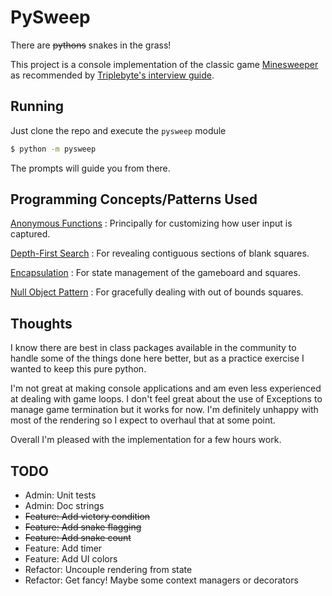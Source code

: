 # PySweep

There are ~~pythons~~ snakes in the grass!

This project is a console implementation of the classic game
[Minesweeper](https://en.wikipedia.org/wiki/Minesweeper_\(video_game\))
as recommended by
[Triplebyte's interview guide](https://triplebyte.com/candidates/interview_guide).

## Running

Just clone the repo and execute the `pysweep` module

```bash
$ python -m pysweep
```

The prompts will guide you from there.

## Programming Concepts/Patterns Used

[Anonymous Functions](https://en.wikipedia.org/wiki/Anonymous_function)
: Principally for customizing how user input is captured.

[Depth-First Search](https://en.wikipedia.org/wiki/Depth-first_search)
: For revealing contiguous sections of blank squares.

[Encapsulation](https://en.wikipedia.org/wiki/Encapsulation_\(computer_programming\))
: For state management of the gameboard and squares.

[Null Object Pattern](https://en.wikipedia.org/wiki/Null_object_pattern)
: For gracefully dealing with out of bounds squares.

## Thoughts

I know there are best in class packages available in the community to handle some of the things done here better, but as
a practice exercise I wanted to keep this pure python.

I'm not great at making console applications and am even less experienced at dealing with game loops. I don't feel great
about the use of Exceptions to manage game termination but it works for now. I'm definitely unhappy with most of the
rendering so I expect to overhaul that at some point.

Overall I'm pleased with the implementation for a few hours work.

## TODO

- Admin: Unit tests
- Admin: Doc strings
- ~~Feature: Add victory condition~~
- ~~Feature: Add snake flagging~~
- ~~Feature: Add snake count~~
- Feature: Add timer
- Feature: Add UI colors
- Refactor: Uncouple rendering from state
- Refactor: Get fancy! Maybe some context managers or decorators